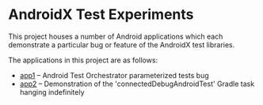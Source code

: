 # AndroidX Test Experiments

This project houses a number of Android applications which each demonstrate a particular bug or feature of the AndroidX test libraries.

The applications in this project are as follows:

* [app1](app1) – Android Test Orchestrator parameterized tests bug
* [app2](app2) – Demonstration of the 'connectedDebugAndroidTest' Gradle task hanging indefinitely
